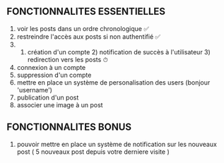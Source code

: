 
## FONCTIONNALITES ESSENTIELLES

1. voir les posts dans un ordre chronologique ✅
2. restreindre l'accès aux posts si non authentifié ✅
3. 1) création d'un compte 2) notification de succès à l'utilisateur 3) redirection vers les posts ⏱
4. connexion à un compte
5. suppression d'un compte
6. mettre en place un système de personalisation des users (bonjour 'username')
7. publication d'un post
8. associer une image à un post

## FONCTIONNALITES BONUS

1. pouvoir mettre en place un système de notification sur les nouveaux post ( 5 nouveaux post depuis votre derniere visite )